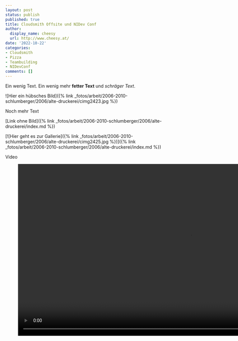 ```yaml
---
layout: post
status: publish
published: true
title: Cloudsmith Offsite und NIDev Conf
author:
  display_name: cheesy
  url: http://www.cheesy.at/
date: '2022-10-22'
categories:
- Cloudsmith
- Pizza
- Teambuilding
- NIDevConf
comments: []
---
```

<!-- Titel, Datum und Kategorien nicht vergessen!!!! -->

Ein wenig Text. Ein wenig mehr **fetter Text** und *schräger Text*.

![Hier ein hübsches Bild]({% link _fotos/arbeit/2006-2010-schlumberger/2006/alte-druckerei/cimg2423.jpg %})

Noch mehr Text

[Link ohne Bild]({% link _fotos/arbeit/2006-2010-schlumberger/2006/alte-druckerei/index.md %})

[![Hier geht es zur Gallerie]({% link _fotos/arbeit/2006-2010-schlumberger/2006/alte-druckerei/cimg2425.jpg %})]({% link _fotos/arbeit/2006-2010-schlumberger/2006/alte-druckerei/index.md %})

Video

<figure><video controls height="540" idth="800" src="{% link /download/Videos/Flying-Disco-Ball.mp4 %}"></video></figure>
